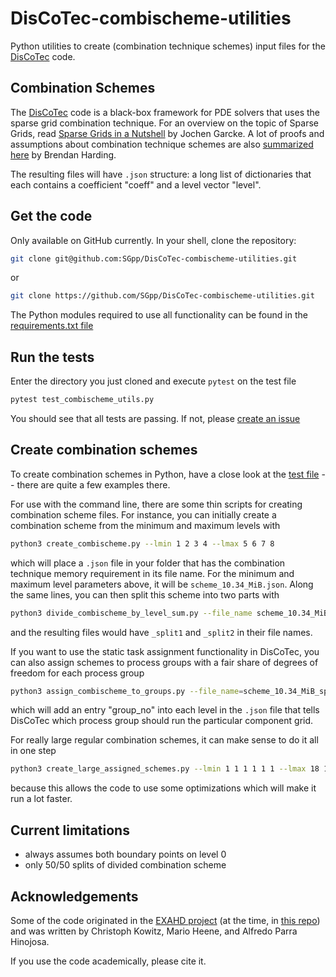 # DisCoTec-combischeme-utilities

Python utilities to create (combination technique schemes) input files for the [DisCoTec](https://github.com/SGpp/DisCoTec) code.


## Combination Schemes

The [DisCoTec](https://github.com/SGpp/DisCoTec) code is a black-box framework for PDE solvers that uses the sparse grid combination technique.
For an overview on the topic of Sparse Grids, read [Sparse Grids in a Nutshell](ftp://nozdr.ru/biblio/kolxoz/M/MN/MNd/Garcke%20J.,%20Griebel%20M.%20(eds.)%20Sparse%20grids%20and%20applications%20(Springer,%202013)(ISBN%209783642317026)(O)(290s)_MNd_.pdf#page=68) by Jochen Garcke.
A lot of proofs and assumptions about combination technique schemes are also [summarized here](https://link.springer.com/chapter/10.1007/978-3-319-28262-6_4) by Brendan Harding.

The resulting files will have `.json` structure: a long list of dictionaries that each contains a coefficient "coeff" and a level vector "level".

## Get the code

Only available on GitHub currently. In your shell, clone the repository:

```sh
git clone git@github.com:SGpp/DisCoTec-combischeme-utilities.git
```

or

```sh
git clone https://github.com/SGpp/DisCoTec-combischeme-utilities.git
```

The Python modules required to use all functionality can be found in the [requirements.txt file](requirements.txt)


## Run the tests

Enter the directory you just cloned and execute `pytest` on the test file

```sh
pytest test_combischeme_utils.py
```

You should see that all tests are passing. If not, please [create an issue](https://github.com/SGpp/DisCoTec-combischeme-utilities/issues/new)

## Create combination schemes

To create combination schemes in Python, have a close look at the [test file](test_combischeme_utils.py) -- there are quite a few examples there.

For use with the command line, there are some thin scripts for creating combination scheme files.
For instance, you can initially create a combination scheme from the minimum and maximum levels with

```sh
python3 create_combischeme.py --lmin 1 2 3 4 --lmax 5 6 7 8
```

which will place a `.json` file in your folder that has the combination technique memory requirement in its file name. For the minimum and maximum level parameters above, it will be `scheme_10.34_MiB.json`.
Along the same lines, you can then split this scheme into two parts with

```sh
python3 divide_combischeme_by_level_sum.py --file_name scheme_10.34_MiB.json
```

and the resulting files would have `_split1` and `_split2` in their file names.

If you want to use the static task assignment functionality in DisCoTec, you can also assign schemes to process groups with a fair share of degrees of freedom for each process group

```sh
python3 assign_combischeme_to_groups.py --file_name=scheme_10.34_MiB_split1.json --num_groups=32
```

which will add an entry "group_no" into each level in the `.json` file that tells DisCoTec which process group should run the particular component grid.

For really large regular combination schemes, it can make sense to do it all in one step

```sh
python3 create_large_assigned_schemes.py --lmin 1 1 1 1 1 1 --lmax 18 18 18 18 18 18 --num_groups 15 20
```

because this allows the code to use some optimizations which will make it run a lot faster.

## Current limitations

- always assumes both boundary points on level 0
- only 50/50 splits of divided combination scheme

## Acknowledgements

Some of the code originated in the [EXAHD project](https://ipvs.informatik.uni-stuttgart.de/SGS/EXAHD/) (at the time, in [this repo](https://gitlab.lrz.de/sparse_grids/gene_python_interface_clean))
and was written by Christoph Kowitz, Mario Heene, and Alfredo Parra Hinojosa.

If you use the code academically, please cite it.
